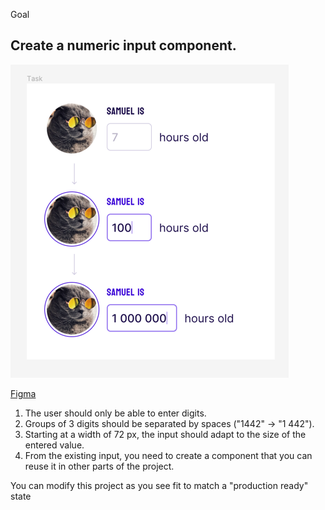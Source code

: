 Goal
## Create a numeric input component.



![figma Preview](./public/img.png)

[Figma](https://www.figma.com/file/OcyCt22I1Ha3fgLzGi0ZZy/Front-end-UI-Task?type=design&node-id=1-4&mode=design&t=ZzZ3vo84xwZ6uxJF-0)

1. The user should only be able to enter digits.
2. Groups of 3 digits should be separated by spaces ("1442" → "1 442").
3. Starting at a width of 72 px, the input should adapt to the size of the entered value.
4. From the existing input, you need to create a component that you can reuse it in other parts of the
project.

You can modify this project as you see fit to match a "production ready" state
